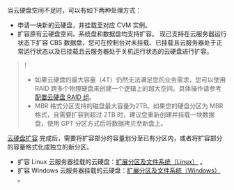 当云硬盘空间不足时，可以有如下两种处理方式：
- 申请一块新的云硬盘，并挂载至对应 CVM 实例。
- 扩容原有云硬盘空间。系统盘和数据盘均支持扩容。
 现已支持在云服务器运行状态下扩容 CBS 数据盘，您可在控制台对未挂载、已挂载且云服务器处于正常运行状态以及已挂载且云服务器处于关机运行状态的云硬盘进行扩容。

>!
> - 如果云硬盘的最大容量（4T）仍然无法满足您的业务需求，您可以使用 RAID 跨多个物理硬盘来创建一个逻辑上的超大空间。具体操作请参考 [配置云硬盘 RAID 组](/document/product/362/2932)。
> - MBR 格式分区支持的磁盘最大容量为2TB。如果您的硬盘分区为 MBR 格式，且需要扩容到超过 2TB 时，建议您重新创建并挂载一块数据盘，使用 GPT 分区方式后将数据拷贝至新盘上。

[云硬盘扩容](https://cloud.tencent.com/document/product/362/5747) 完成后，需要将扩容部分的容量划分至已有分区内，或者将扩容部分的容量格式化成独立的新分区。
- 扩容 Linux 云服务器挂载的云硬盘：[扩展分区及文件系统（Linux）](https://cloud.tencent.com/document/product/362/6738  ) 。
- 扩容 Windows 云服务器挂载的云硬盘：[扩展分区及文件系统（Windows）](https://cloud.tencent.com/document/product/362/6737 ) 。
